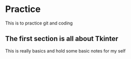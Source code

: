 # Practice
This is to practice git and coding

## The first section is all about Tkinter
This is really basics and hold some basic notes for my self

